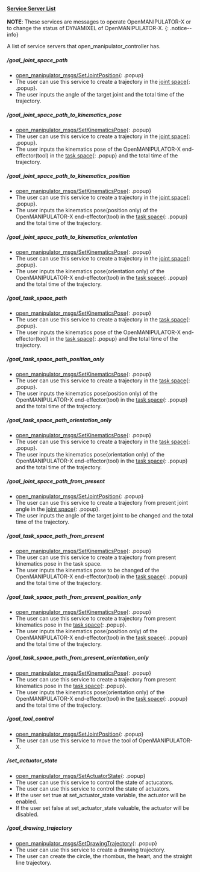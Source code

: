 #### [Service Server List](#service-server-list)

**NOTE**: These services are messages to operate OpenMANIPULATOR-X or to change the status of DYNAMIXEL of OpenMANIPULATOR-X.
{: .notice--info}

A list of service servers that open_manipulator_controller has.


##### /goal_joint_space_path
- [open_manipulator_msgs/SetJointPosition]{: .popup}
- The user can use this service to create a trajectory in the [joint space]{: .popup}.
- The user inputs the angle of the target joint and the total time of the trajectory.

##### /goal_joint_space_path_to_kinematics_pose
- [open_manipulator_msgs/SetKinematicsPose]{: .popup}
- The user can use this service to create a trajectory in the [joint space]{: .popup}.
- The user inputs the kinematics pose of the OpenMANIPULATOR-X end-effector(tool) in the [task space]{: .popup} and the total time of the trajectory.

##### /goal_joint_space_path_to_kinematics_position
- [open_manipulator_msgs/SetKinematicsPose]{: .popup}
- The user can use this service to create a trajectory in the [joint space]{: .popup}.
- The user inputs the kinematics pose(position only) of the OpenMANIPULATOR-X end-effector(tool) in the [task space]{: .popup} and the total time of the trajectory.

##### /goal_joint_space_path_to_kinematics_orientation
- [open_manipulator_msgs/SetKinematicsPose]{: .popup}
- The user can use this service to create a trajectory in the [joint space]{: .popup}.
- The user inputs the kinematics pose(orientation only) of the OpenMANIPULATOR-X end-effector(tool) in the [task space]{: .popup} and the total time of the trajectory.

##### /goal_task_space_path
- [open_manipulator_msgs/SetKinematicsPose]{: .popup}
- The user can use this service to create a trajectory in the [task space]{: .popup}.
- The user inputs the kinematics pose of the OpenMANIPULATOR-X end-effector(tool) in the [task space]{: .popup} and the total time of the trajectory.

##### /goal_task_space_path_position_only
- [open_manipulator_msgs/SetKinematicsPose]{: .popup}
- The user can use this service to create a trajectory in the [task space]{: .popup}.
- The user inputs the kinematics pose(position only) of the OpenMANIPULATOR-X end-effector(tool) in the [task space]{: .popup} and the total time of the trajectory.

##### /goal_task_space_path_orientation_only
- [open_manipulator_msgs/SetKinematicsPose]{: .popup}
- The user can use this service to create a trajectory in the [task space]{: .popup}.
- The user inputs the kinematics pose(orientation only) of the OpenMANIPULATOR-X end-effector(tool) in the [task space]{: .popup} and the total time of the trajectory.

##### /goal_joint_space_path_from_present
- [open_manipulator_msgs/SetJointPosition]{: .popup}
- The user can use this service to create a trajectory from present joint angle in the [joint space]{: .popup}.
- The user inputs the angle of the target joint to be changed and the total time of the trajectory.

##### /goal_task_space_path_from_present
- [open_manipulator_msgs/SetKinematicsPose]{: .popup}
- The user can use this service to create a trajectory from present kinematics pose in the task space.
- The user inputs the kinematics pose to be changed of the OpenMANIPULATOR-X end-effector(tool) in the [task space]{: .popup} and the total time of the trajectory.

##### /goal_task_space_path_from_present_position_only
- [open_manipulator_msgs/SetKinematicsPose]{: .popup}
- The user can use this service to create a trajectory from present kinematics pose in the [task space]{: .popup}.
- The user inputs the kinematics pose(position only) of the OpenMANIPULATOR-X end-effector(tool) in the [task space]{: .popup} and the total time of the trajectory.

##### /goal_task_space_path_from_present_orientation_only
- [open_manipulator_msgs/SetKinematicsPose]{: .popup}
- The user can use this service to create a trajectory from present kinematics pose in the [task space]{: .popup}. 
- The user inputs the kinematics pose(orientation only) of the OpenMANIPULATOR-X end-effector(tool) in the [task space]{: .popup} and the total time of the trajectory.

##### /goal_tool_control
- [open_manipulator_msgs/SetJointPosition]{: .popup}
- The user can use this service to move the tool of OpenMANIPULATOR-X.

##### /set_actuator_state
- [open_manipulator_msgs/SetActuatorState]{: .popup}
- The user can use this service to control the state of actucators.   
- The user can use this service to control the state of actuators.
- If the user set true at set_actuator_state variable, the actuator will be enabled.
- If the user set false at set_actuator_state valuable, the actuator will be disabled.

##### /goal_drawing_trajectory
- [open_manipulator_msgs/SetDrawingTrajectory]{: .popup}
- The user can use this service to create a drawing trajectory.
- The user can create the circle, the rhombus, the heart, and the straight line trajectory.

[open_manipulator_msgs/SetJointPosition]: /docs/en/popup/open_manipulator_msgs_SetJointPosition/
[open_manipulator_msgs/SetKinematicsPose]: /docs/en/popup/open_manipulator_msgs_SetKinematicsPose/
[open_manipulator_msgs/SetActuatorState]: /docs/en/popup/open_manipulator_msgs_SetActuatorState/
[open_manipulator_msgs/SetDrawingTrajectory]: /docs/en/popup/open_manipulator_msgs_SetDrawingTrajectory/
[task space]: /docs/en/popup/open_manipulator_coordinates/
[joint space]: /docs/en/popup/open_manipulator_coordinates/ 